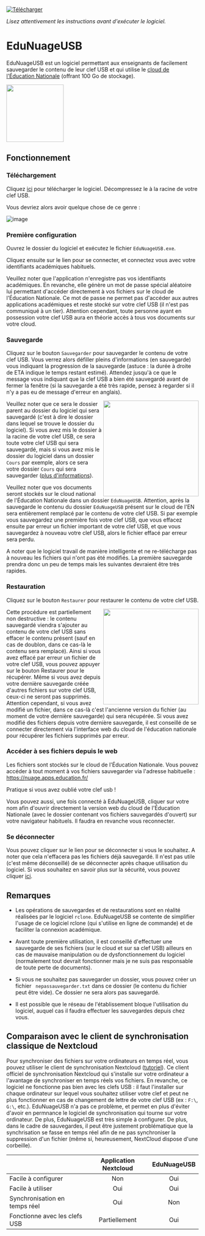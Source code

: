 <a href="https://github.com/DegrangeM/EduNuageUSB/releases/latest">![Télécharger](https://user-images.githubusercontent.com/53106394/196756439-2fe9eded-d7a3-4e40-a088-789b017d955b.svg)</a>

_Lisez attentivement les instructions avant d'exécuter le logiciel._

# EduNuageUSB

EduNuageUSB est un logiciel permettant aux enseignants de facilement sauvegarder le contenu de leur clef USB et qui utilise le [cloud de l'Éducation Nationale](https://nuage.apps.education.fr/) (offrant 100 Go de stockage).

<img src="https://user-images.githubusercontent.com/53106394/196740520-04b3c2bc-b0c8-4d9b-86c6-b685b6f72da2.png" height="150px" />

## Fonctionnement

### Téléchargement

Cliquez <a href="https://github.com/DegrangeM/EduNuageUSB/releases/latest">ici</a> pour télécharger le logiciel. Décompressez le à la racine de votre clef USB.

Vous devriez alors avoir quelque chose de ce genre :

![image](https://user-images.githubusercontent.com/53106394/196743445-862ebbfb-217e-4339-b78f-92d49b6a2ba4.png)

### Première configuration

Ouvrez le dossier du logiciel et exécutez le fichier `EduNuageUSB.exe`.

Cliquez ensuite sur le lien pour se connecter, et connectez vous avec votre identifiants académiques habituels.

Veuillez noter que l'application n'enregistre pas vos identifiants académiques. En revanche, elle génère un mot de passe spécial aléatoire lui permettant d'accéder directement à vos fichiers sur le cloud de l'Éducation Nationale. Ce mot de passe ne permet pas d'accéder aux autres applications académiques et reste stocké sur votre clef USB (il n'est pas communiqué à un tier). Attention cependant, toute personne ayant en possession votre clef USB aura en théorie accès à tous vos documents sur votre cloud.

### Sauvegarde

Cliquez sur le bouton `Sauvegarder` pour sauvegarder le contenu de votre clef USB. Vous verrez alors défiller pleins d'informations (en sauvegarde) vous indiquant la progression de la sauvegarde (astuce : la durée à droite de ETA indique le temps restant estimé). Attendez jusqu'à ce que le message vous indiquant que la clef USB a bien été sauvegardé avant de fermer la fenêtre (si la sauvegarde a été très rapide, pensez à regarder si il n'y a pas eu de message d'erreur en anglais).

<img src="https://user-images.githubusercontent.com/53106394/196750169-ed8eedeb-c85a-4edb-bed7-14042b054627.png" height="250px" align="right" />

Veuillez noter que ce sera le dossier parent au dossier du logiciel qui sera sauvegardé (c'est à dire le dossier dans lequel se trouve le dossier du logiciel). Si vous avez mis le dossier à la racine de votre clef USB, ce sera toute votre clef USB qui sera sauvegardé, mais si vous avez mis le dossier du logiciel dans un dossier `Cours` par exemple, alors ce sera votre dossier `Cours` qui sera sauvegarder ([plus d'informations](https://github.com/DegrangeM/EduNuageUSB/wiki/Comment-choisir-le-dossier-qui-sera-sauvegard%C3%A9-%3F)).

Veuillez noter que vos documents seront stockés sur le cloud national de l'Éducation Nationale dans un dossier `EduNuageUSB`. Attention, après la sauvegarde le contenu du dossier `EduNuageUSB` présent sur le cloud de l'EN sera entièrement remplacé par le contenu de votre clef USB. Si par exemple vous sauvegardez une première fois votre clef USB, que vous effacez ensuite par erreur un fichier important de votre clef USB, et que vous sauvegardez à nouveau votre clef USB, alors le fichier effacé par erreur sera perdu.

A noter que le logiciel travail de manière intelligente et ne re-télécharge pas à nouveau les fichiers qui n'ont pas été modifiés. La première sauvegarde prendra donc un peu de temps mais les suivantes devraient être très rapides.

### Restauration

Cliquez sur le bouton `Restaurer` pour restaurer le contenu de votre clef USB.

<img src="https://user-images.githubusercontent.com/53106394/196750715-7e2d42db-764c-4aa3-9c14-f2c8cb4ed67a.png" height="250px" align="right" />


Cette procédure est partiellement non destructive : le contenu sauvegardé viendra s'ajouter au contenu de votre clef USB sans effacer le contenu présent (sauf en cas de doublon, dans ce cas-là le contenu sera remplacé). Ainsi si vous avez effacé par erreur un fichier de votre clef USB, vous pouvez appuyer sur le bouton Restaurer pour le récupérer. Même si vous avez depuis votre dernière sauvegarde créée d'autres fichiers sur votre clef USB, ceux-ci ne seront pas supprimés. Attention cependant, si vous avez modifié un fichier, dans ce cas-là c'est l'ancienne version du fichier (au moment de votre dernière sauvegarde) qui sera récupérée. Si vous avez modifié des fichiers depuis votre dernière sauvegarde, il est conseillé de se connecter directement via l'interface web du cloud de l'éducation nationale pour récupérer les fichiers supprimés par erreur.

### Accéder à ses fichiers depuis le web

Les fichiers sont stockés sur le cloud de l'Éducation Nationale. Vous pouvez accéder à tout moment à vos fichiers sauvegarder via l'adresse habituelle : https://nuage.apps.education.fr/

Pratique si vous avez oublié votre clef usb !

Vous pouvez aussi, une fois connecté à EduNuageUSB, cliquer sur votre nom afin d'ouvrir directement la version web du cloud de l'Éducation Nationale (avec le dossier contenant vos fichiers sauvegardés d'ouvert) sur votre navigateur habituels. Il faudra en revanche vous reconnecter.

### Se déconnecter

Vous pouvez cliquer sur le lien pour se déconnecter si vous le souhaitez. A noter que cela n'effacera pas les fichiers déjà sauvegardé. Il n'est pas utile (c'est même déconseillé) de se déconnecter après chaque utilisation du logiciel. Si vous souhaitez en savoir plus sur la sécurité, vous pouvez cliquer <a href="https://github.com/DegrangeM/EduNuageUSB/wiki/S%C3%A9curit%C3%A9">ici</a>.

## Remarques

- Les opérations de sauvegardes et de restaurations sont en réalité réalisées par le logiciel `rclone`. EduNuageUSB se contente de simplifier l'usage de ce logiciel rclone (qui s'utilise en ligne de commande) et de faciliter la connexion académique.

- Avant toute première utilisation, il est conseillé d'effectuer une sauvegarde de ses fichiers (sur le cloud et sur sa clef USB) ailleurs en cas de mauvaise manipulation ou de dysfonctionnement du logiciel (normalement tout devrait fonctionner mais je ne suis pas responsable de toute perte de documents).

- Si vous ne souhaitez pas sauvegarder un dossier, vous pouvez créer un fichier ` nepassauvegarder.txt` dans ce dossier (le contenu du fichier peut être vide). Ce dossier ne sera alors pas sauvegardé.

- Il est possible que le réseau de l'établissement bloque l'utilisation du logiciel, auquel cas il faudra effectuer les sauvegardes depuis chez vous.

## Comparaison avec le client de synchronisation classique de Nextcloud

Pour synchroniser des fichiers sur votre ordinateurs en temps réel, vous pouvez utiliser le client de synchronisation Nextcloud ([tutoriel](https://forum.eole.education/t/tuto-mettre-en-place-la-synchronisation-entre-nextcloud-et-son-ordinateur/69)). Ce client officiel de synchronisation Nextcloud qui s'installe sur votre ordinateur a l'avantage de synchroniser en temps réels vos fichiers. En revanche, ce logiciel ne fonctionne pas bien avec les clefs USB : il faut l'installer sur chaque ordinateur sur lequel vous souhaitez utiliser votre clef et peut ne plus fonctionner en cas de changement de lettre de votre clef USB (ex : `F:\`, `G:\`, etc.). EduNuageUSB n'a pas ce problème, et permet en plus d'éviter d'avoir en permnance le logiciel de synchronisation qui tourne sur votre ordinateur. De plus, EduNuageUSB est très simple à configurer. De plus, dans le cadre de sauvegardes, il peut être justement problématique que la synchrisation se fasse en temps réel afin de ne pas synchroniser la suppression d'un fichier (même si, heureusement, NextCloud dispose d'une corbeille).

|                               | Application Nextcloud | EduNuageUSB |
|-------------------------------|:---------------------:|:-----------:|
| Facile à configurer           |          Non          |     Oui     |
| Facile à utiliser             |          Oui          |     Oui     |
| Synchronisation en temps réel |          Oui          |     Non     |
| Fonctionne avec les clefs USB |     Partiellement     |     Oui     |
